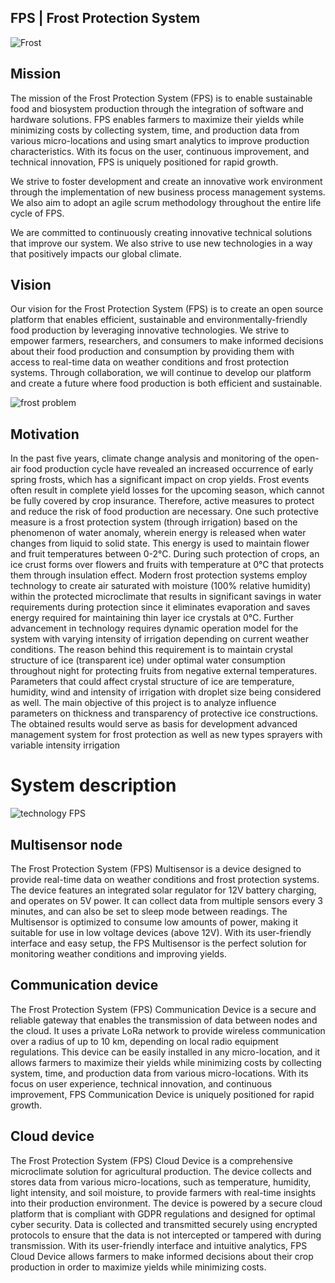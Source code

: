 ## FPS | Frost Protection System

![Frost](https://cdn.shopify.com/s/files/1/2469/7143/files/FPS_pojava_mraza.gif?v=1614335668)

## Mission

The mission of the Frost Protection System (FPS) is to enable sustainable food and biosystem production through the integration of software and hardware solutions. FPS enables farmers to maximize their yields while minimizing costs by collecting system, time, and production data from various micro-locations and using smart analytics to improve production characteristics. With its focus on the user, continuous improvement, and technical innovation, FPS is uniquely positioned for rapid growth. 

We strive to foster development and create an innovative work environment through the implementation of new business process management systems. We also aim to adopt an agile scrum methodology throughout the entire life cycle of FPS. 

We are committed to continuously creating innovative technical solutions that improve our system. We also strive to use new technologies in a way that positively impacts our global climate.

## Vision

Our vision for the Frost Protection System (FPS) is to create an open source platform that enables efficient, sustainable and environmentally-friendly food production by leveraging innovative technologies. We strive to empower farmers, researchers, and consumers to make informed decisions about their food production and consumption by providing them with access to real-time data on weather conditions and frost protection systems. Through collaboration, we will continue to develop our platform and create a future where food production is both efficient and sustainable.

![frost problem](https://cdn.shopify.com/s/files/1/2469/7143/files/3d_render_of_inflatable_mobile_greenhouse_structure_with_42_triangle_beams_layout._ETFE_transparent_triangle_foil_on_each_side_of_beam_protects_th.png?v=1659858901)

## Motivation

In the past five years, climate change analysis and monitoring of the open-air food production cycle have revealed an increased occurrence of early spring frosts, which has a significant impact on crop yields. Frost events often result in complete yield losses for the upcoming season, which cannot be fully covered by crop insurance. Therefore, active measures to protect and reduce the risk of food production are necessary. One such protective measure is a frost protection system (through irrigation) based on the phenomenon of water anomaly, wherein energy is released when water changes from liquid to solid state. This energy is used to maintain flower and fruit temperatures between 0-2°C. During such protection of crops, an ice crust forms over flowers and fruits with temperature at 0°C that protects them through insulation effect. Modern frost protection systems employ technology to create air saturated with moisture (100% relative humidity) within the protected microclimate that results in significant savings in water requirements during protection since it eliminates evaporation and saves energy required for maintaining thin layer ice crystals at 0°C. Further advancement in technology requires dynamic operation model for the system with varying intensity of irrigation depending on current weather conditions. The reason behind this requirement is to maintain crystal structure of ice (transparent ice) under optimal water consumption throughout night for protecting fruits from negative external temperatures. Parameters that could affect crystal structure of ice are temperature, humidity, wind and intensity of irrigation with droplet size being considered as well. The main objective of this project is to analyze influence parameters on thickness and transparency of protective ice constructions. The obtained results would serve as basis for development advanced management system for frost protection as well as new types sprayers with variable intensity irrigation

# System description

![technology FPS](https://cdn.shopify.com/s/files/1/2469/7143/files/FPS_GDPR.jpg?v=1614335627)

## Multisensor node

The Frost Protection System (FPS) Multisensor is a device designed to provide real-time data on weather conditions and frost protection systems. The device features an integrated solar regulator for 12V battery charging, and operates on 5V power. It can collect data from multiple sensors every 3 minutes, and can also be set to sleep mode between readings. The Multisensor is optimized to consume low amounts of power, making it suitable for use in low voltage devices (above 12V). With its user-friendly interface and easy setup, the FPS Multisensor is the perfect solution for monitoring weather conditions and improving yields.

## Communication device

The Frost Protection System (FPS) Communication Device is a secure and reliable gateway that enables the transmission of data between nodes and the cloud. It uses a private LoRa network to provide wireless communication over a radius of up to 10 km, depending on local radio equipment regulations. This device can be easily installed in any micro-location, and it allows farmers to maximize their yields while minimizing costs by collecting system, time, and production data from various micro-locations. With its focus on user experience, technical innovation, and continuous improvement, FPS Communication Device is uniquely positioned for rapid growth.

## Cloud device

The Frost Protection System (FPS) Cloud Device is a comprehensive microclimate solution for agricultural production. The device collects and stores data from various micro-locations, such as temperature, humidity, light intensity, and soil moisture, to provide farmers with real-time insights into their production environment. The device is powered by a secure cloud platform that is compliant with GDPR regulations and designed for optimal cyber security. Data is collected and transmitted securely using encrypted protocols to ensure that the data is not intercepted or tampered with during transmission. With its user-friendly interface and intuitive analytics, FPS Cloud Device allows farmers to make informed decisions about their crop production in order to maximize yields while minimizing costs.
